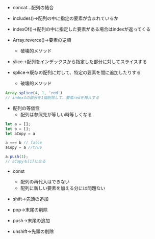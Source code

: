 - concat…配列の結合
- includes()→配列の中に指定の要素が含まれているか
- indexOf()→配列の中に指定した要素がある場合はindexが返ってくる
- Array.reverce()→要素の逆順
  - 破壊的メソッド

- slice→配列をインデックスから指定した部分に対してスライスする
- splice→既存の配列に対して、特定の要素を間に追加したりする
  - 破壊的メソッド

```js
Array.splice(4, 1, 'red')
// index4の部分を1個削除して、要素redを挿入する
```

- 配列の等価性
  - 配列は参照先が等しい時等しくなる

```js
let a = [];
let b = [];
let aCopy = a

a === b // false
aCopy = a //true

a.push(1);
// aCopyも[1]になる
```

- const
  - 配列の再代入はできない
  - 配列に新しい要素を加える分には問題ない

- shift→先頭の追加
- pop→末尾の削除
- push→末尾の追加
- unshift→先頭の削除
